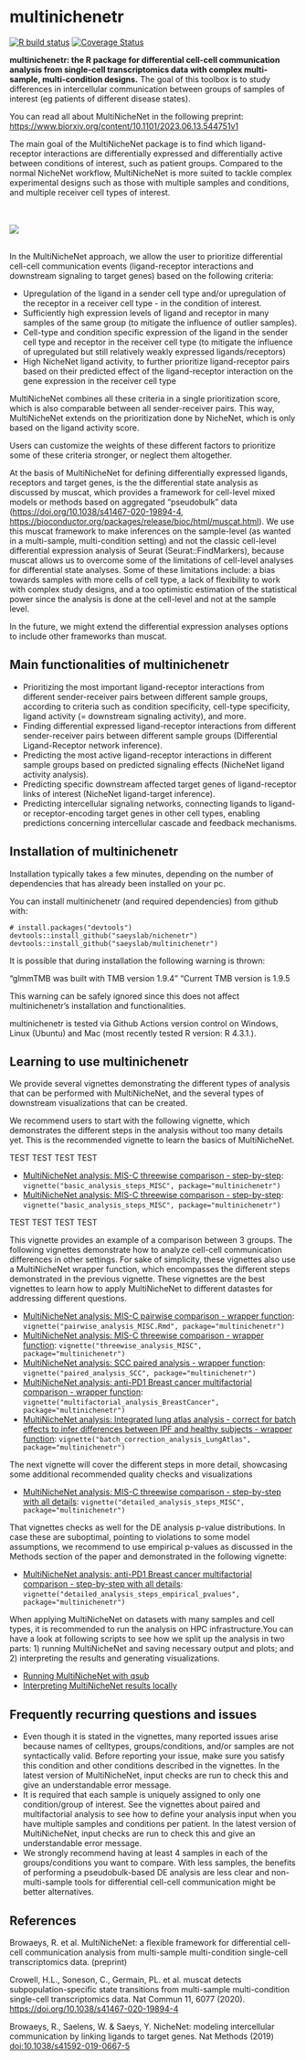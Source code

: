 <!-- README.md is generated from README.Rmd. Please edit that file -->
<!-- github markdown built using
rmarkdown::render("README.Rmd",output_format = "md_document")
-->

# multinichenetr

<!-- badges: start -->

[![R build
status](https://github.com/browaeysrobin/multinichenetr/workflows/R-CMD-check-bioc/badge.svg)](https://github.com/browaeysrobin/multinichenetr/actions)
[![Coverage
Status](https://codecov.io/gh/browaeysrobin/multinichenetr/branch/master/graph/badge.svg?token=0X627I4TM7)](https://codecov.io/gh/browaeysrobin/multinichenetr)
<!-- badges: end -->

**multinichenetr: the R package for differential cell-cell communication
analysis from single-cell transcriptomics data with complex
multi-sample, multi-condition designs.** The goal of this toolbox is to
study differences in intercellular communication between groups of
samples of interest (eg patients of different disease states).

You can read all about MultiNicheNet in the following preprint:
<https://www.biorxiv.org/content/10.1101/2023.06.13.544751v1>

The main goal of the MultiNicheNet package is to find which
ligand-receptor interactions are differentially expressed and
differentially active between conditions of interest, such as patient
groups. Compared to the normal NicheNet workflow, MultiNicheNet is more
suited to tackle complex experimental designs such as those with
multiple samples and conditions, and multiple receiver cell types of
interest.

<br><br> ![](vignettes/overview_figure.png) <br><br>

In the MultiNicheNet approach, we allow the user to prioritize
differential cell-cell communication events (ligand-receptor
interactions and downstream signaling to target genes) based on the
following criteria:

-   Upregulation of the ligand in a sender cell type and/or upregulation
    of the receptor in a receiver cell type - in the condition of
    interest.
-   Sufficiently high expression levels of ligand and receptor in many
    samples of the same group (to mitigate the influence of outlier
    samples).
-   Cell-type and condition specific expression of the ligand in the
    sender cell type and receptor in the receiver cell type (to mitigate
    the influence of upregulated but still relatively weakly expressed
    ligands/receptors)
-   High NicheNet ligand activity, to further prioritize ligand-receptor
    pairs based on their predicted effect of the ligand-receptor
    interaction on the gene expression in the receiver cell type

MultiNicheNet combines all these criteria in a single prioritization
score, which is also comparable between all sender-receiver pairs. This
way, MultiNicheNet extends on the prioritization done by NicheNet, which
is only based on the ligand activity score.

Users can customize the weights of these different factors to prioritize
some of these criteria stronger, or neglect them altogether.

At the basis of MultiNicheNet for defining differentially expressed
ligands, receptors and target genes, is the the differential state
analysis as discussed by muscat, which provides a framework for
cell-level mixed models or methods based on aggregated “pseudobulk” data
(<https://doi.org/10.1038/s41467-020-19894-4>,
<https://bioconductor.org/packages/release/bioc/html/muscat.html>). We
use this muscat framework to make inferences on the sample-level (as
wanted in a multi-sample, multi-condition setting) and not the classic
cell-level differential expression analysis of Seurat
(Seurat::FindMarkers), because muscat allows us to overcome some of the
limitations of cell-level analyses for differential state analyses. Some
of these limitations include: a bias towards samples with more cells of
cell type, a lack of flexibility to work with complex study designs, and
a too optimistic estimation of the statistical power since the analysis
is done at the cell-level and not at the sample level.

In the future, we might extend the differential expression analyses
options to include other frameworks than muscat.

## Main functionalities of multinichenetr

-   Prioritizing the most important ligand-receptor interactions from
    different sender-receiver pairs between different sample groups,
    according to criteria such as condition specificity, cell-type
    specificity, ligand activity (= downstream signaling activity), and
    more.
-   Finding differential expressed ligand-receptor interactions from
    different sender-receiver pairs between different sample groups
    (Differential Ligand-Receptor network inference).
-   Predicting the most active ligand-receptor interactions in different
    sample groups based on predicted signaling effects (NicheNet ligand
    activity analysis).
-   Predicting specific downstream affected target genes of
    ligand-receptor links of interest (NicheNet ligand-target
    inference).
-   Predicting intercellular signaling networks, connecting ligands to
    ligand- or receptor-encoding target genes in other cell types,
    enabling predictions concerning intercellular cascade and feedback
    mechanisms.

## Installation of multinichenetr

Installation typically takes a few minutes, depending on the number of
dependencies that has already been installed on your pc.

You can install multinichenetr (and required dependencies) from github
with:

    # install.packages("devtools")
    devtools::install_github("saeyslab/nichenetr")
    devtools::install_github("saeyslab/multinichenetr")

It is possible that during installation the following warning is thrown:

“glmmTMB was built with TMB version 1.9.4” “Current TMB version is 1.9.5

This warning can be safely ignored since this does not affect
multinichenetr’s installation and functionalities.

multinichenetr is tested via Github Actions version control on Windows,
Linux (Ubuntu) and Mac (most recently tested R version: R 4.3.1.).

## Learning to use multinichenetr

We provide several vignettes demonstrating the different types of
analysis that can be performed with MultiNicheNet, and the several types
of downstream visualizations that can be created.

We recommend users to start with the following vignette, which
demonstrates the different steps in the analysis without too many
details yet. This is the recommended vignette to learn the basics of
MultiNicheNet.

TEST TEST TEST TEST

-   [MultiNicheNet analysis: MIS-C threewise comparison -
    step-by-step](vignettes/basic_analysis_steps_MISC.html):
    `vignette("basic_analysis_steps_MISC", package="multinichenetr")`
-   [MultiNicheNet analysis: MIS-C threewise comparison -
    step-by-step](vignettes/basic_analysis_steps_MISC.md):
    `vignette("basic_analysis_steps_MISC", package="multinichenetr")`

TEST TEST TEST TEST

This vignette provides an example of a comparison between 3 groups. The
following vignettes demonstrate how to analyze cell-cell communication
differences in other settings. For sake of simplicity, these vignettes
also use a MultiNicheNet wrapper function, which encompasses the
different steps demonstrated in the previous vignette. These vignettes
are the best vignettes to learn how to apply MultiNicheNet to different
datastes for addressing different questions.

-   [MultiNicheNet analysis: MIS-C pairwise comparison - wrapper
    function](vignettes/pairwise_analysis_MISC.md):
    `vignette("pairwise_analysis_MISC.Rmd", package="multinichenetr")`
-   [MultiNicheNet analysis: MIS-C threewise comparison - wrapper
    function](vignettes/threewise_analysis_MISC.md):
    `vignette("threewise_analysis_MISC", package="multinichenetr")`
-   [MultiNicheNet analysis: SCC paired analysis - wrapper
    function](vignettes/paired_analysis_SCC.md):
    `vignette("paired_analysis_SCC", package="multinichenetr")`
-   [MultiNicheNet analysis: anti-PD1 Breast cancer multifactorial
    comparison - wrapper
    function](vignettes/multifactorial_analysis_BreastCancer.md):
    `vignette("multifactorial_analysis_BreastCancer", package="multinichenetr")`
-   [MultiNicheNet analysis: Integrated lung atlas analysis - correct
    for batch effects to infer differences between IPF and healthy
    subjects - wrapper
    function](vignettes/batch_correction_analysis_LungAtlas.md):
    `vignette("batch_correction_analysis_LungAtlas", package="multinichenetr")`

The next vignette will cover the different steps in more detail,
showcasing some additional recommended quality checks and visualizations

-   [MultiNicheNet analysis: MIS-C threewise comparison - step-by-step
    with all details](vignettes/detailed_analysis_steps_MISC.md):
    `vignette("detailed_analysis_steps_MISC", package="multinichenetr")`

That vignettes checks as well for the DE analysis p-value distributions.
In case these are suboptimal, pointing to violations to some model
assumptions, we recommend to use empirical p-values as discussed in the
Methods section of the paper and demonstrated in the following vignette:

-   [MultiNicheNet analysis: anti-PD1 Breast cancer multifactorial
    comparison - step-by-step with all
    details](vignettes/detailed_analysis_steps_empirical_pvalues.md):
    `vignette("detailed_analysis_steps_empirical_pvalues", package="multinichenetr")`

When applying MultiNicheNet on datasets with many samples and cell
types, it is recommended to run the analysis on HPC infrastructure.You
can have a look at following scripts to see how we split up the analysis
in two parts: 1) running MultiNicheNet and saving necessary output and
plots; and 2) interpreting the results and generating visualizations.

-   [Running MultiNicheNet with
    qsub](vignettes/2-multinichenet_prism_final_MSA.Rmd)
-   [Interpreting MultiNicheNet results
    locally](vignettes/3-multinichenet_interpretation_MSA_final.Rmd)

## Frequently recurring questions and issues

-   Even though it is stated in the vignettes, many reported issues
    arise because names of celltypes, groups/conditions, and/or samples
    are not syntactically valid. Before reporting your issue, make sure
    you satisfy this condition and other conditions described in the
    vignettes. In the latest version of MultiNicheNet, input checks are
    run to check this and give an understandable error message.
-   It is required that each sample is uniquely assigned to only one
    condition/group of interest. See the vignettes about paired and
    multifactorial analysis to see how to define your analysis input
    when you have multiple samples and conditions per patient. In the
    latest version of MultiNicheNet, input checks are run to check this
    and give an understandable error message.
-   We strongly recommend having at least 4 samples in each of the
    groups/conditions you want to compare. With less samples, the
    benefits of performing a pseudobulk-based DE analysis are less clear
    and non-multi-sample tools for differential cell-cell communication
    might be better alternatives.

## References

Browaeys, R. et al. MultiNicheNet: a flexible framework for differential
cell-cell communication analysis from multi-sample multi-condition
single-cell transcriptomics data. (preprint)

Crowell, H.L., Soneson, C., Germain, PL. et al. muscat detects
subpopulation-specific state transitions from multi-sample
multi-condition single-cell transcriptomics data. Nat Commun 11, 6077
(2020). <https://doi.org/10.1038/s41467-020-19894-4>

Browaeys, R., Saelens, W. & Saeys, Y. NicheNet: modeling intercellular
communication by linking ligands to target genes. Nat Methods (2019)
<doi:10.1038/s41592-019-0667-5>
